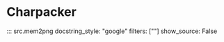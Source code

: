 Charpacker
==========

::: src.mem2png
    docstring_style: "google"
    filters: [""]
    show_source: False